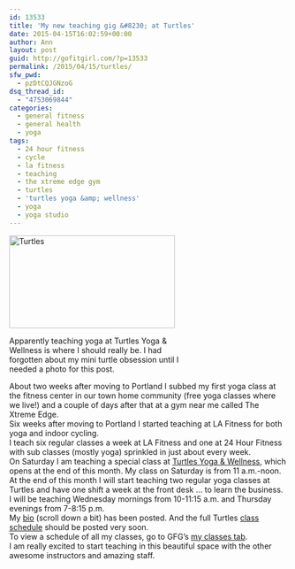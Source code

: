 ```yaml
---
id: 13533
title: 'My new teaching gig &#8230; at Turtles'
date: 2015-04-15T16:02:59+00:00
author: Ann
layout: post
guid: http://gofitgirl.com/?p=13533
permalink: /2015/04/15/turtles/
sfw_pwd:
  - pzDtCQJGNzoG
dsq_thread_id:
  - "4753069844"
categories:
  - general fitness
  - general health
  - yoga
tags:
  - 24 hour fitness
  - cycle
  - la fitness
  - teaching
  - the xtreme edge gym
  - turtles
  - 'turtles yoga &amp; wellness'
  - yoga
  - yoga studio
---
```

<div id="attachment_13543" style="width: 310px" class="wp-caption alignleft">
  <a href="http://gofitgirl.com/2015/04/turtles/img_6456/" rel="attachment wp-att-13543"><img class="size-medium wp-image-13543" src="http://gofitgirl.com/wp-content/uploads/2015/04/IMG_6456-300x168.jpg" alt="Turtles" width="300" height="168" /></a>
  
  <p class="wp-caption-text">
    Apparently teaching yoga at Turtles Yoga & Wellness is where I should really be. I had forgotten about my mini turtle obsession until I needed a photo for this post.
  </p>
</div>

  
About two weeks after moving to Portland I subbed my first yoga class at the fitness center in our town home community (free yoga classes where we live!) and a couple of days after that at a gym near me called The Xtreme Edge.  
Six weeks after moving to Portland I started teaching at LA Fitness for both yoga and indoor cycling.  
I teach six regular classes a week at LA Fitness and one at 24 Hour Fitness with sub classes (mostly yoga) sprinkled in just about every week.  
On Saturday I am teaching a special class at [Turtles Yoga & Wellness](http://www.turtlesyoga.com), which opens at the end of this month. My class on Saturday is from 11 a.m.-noon.  
At the end of this month I will start teaching two regular yoga classes at Turtles and have one shift a week at the front desk &#8230; to learn the business.  
I will be teaching Wednesday mornings from 10-11:15 a.m. and Thursday evenings from 7-8:15 p.m.  
My [bio](http://www.turtlesyoga.com/about-turtles-yoga-and-wellness/meet-our-instructors/) (scroll down a bit) has been posted. And the full Turtles [class schedule](http://www.turtlesyoga.com/class-descriptions/schedule/) should be posted very soon.  
To view a schedule of all my classes, go to GFG&#8217;s [my classes tab](http://gofitgirl.com/yoga-classes/).  
I am really excited to start teaching in this beautiful space with the other awesome instructors and amazing staff.